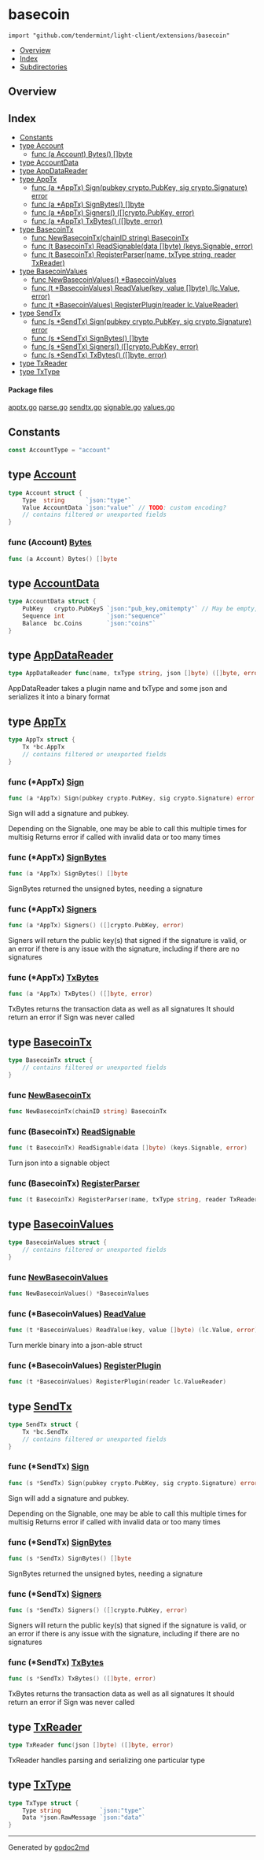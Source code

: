 

# basecoin
`import "github.com/tendermint/light-client/extensions/basecoin"`

* [Overview](#pkg-overview)
* [Index](#pkg-index)
* [Subdirectories](#pkg-subdirectories)

## <a name="pkg-overview">Overview</a>



## <a name="pkg-index">Index</a>
* [Constants](#pkg-constants)
* [type Account](#Account)
  * [func (a Account) Bytes() []byte](#Account.Bytes)
* [type AccountData](#AccountData)
* [type AppDataReader](#AppDataReader)
* [type AppTx](#AppTx)
  * [func (a *AppTx) Sign(pubkey crypto.PubKey, sig crypto.Signature) error](#AppTx.Sign)
  * [func (a *AppTx) SignBytes() []byte](#AppTx.SignBytes)
  * [func (a *AppTx) Signers() ([]crypto.PubKey, error)](#AppTx.Signers)
  * [func (a *AppTx) TxBytes() ([]byte, error)](#AppTx.TxBytes)
* [type BasecoinTx](#BasecoinTx)
  * [func NewBasecoinTx(chainID string) BasecoinTx](#NewBasecoinTx)
  * [func (t BasecoinTx) ReadSignable(data []byte) (keys.Signable, error)](#BasecoinTx.ReadSignable)
  * [func (t BasecoinTx) RegisterParser(name, txType string, reader TxReader)](#BasecoinTx.RegisterParser)
* [type BasecoinValues](#BasecoinValues)
  * [func NewBasecoinValues() *BasecoinValues](#NewBasecoinValues)
  * [func (t *BasecoinValues) ReadValue(key, value []byte) (lc.Value, error)](#BasecoinValues.ReadValue)
  * [func (t *BasecoinValues) RegisterPlugin(reader lc.ValueReader)](#BasecoinValues.RegisterPlugin)
* [type SendTx](#SendTx)
  * [func (s *SendTx) Sign(pubkey crypto.PubKey, sig crypto.Signature) error](#SendTx.Sign)
  * [func (s *SendTx) SignBytes() []byte](#SendTx.SignBytes)
  * [func (s *SendTx) Signers() ([]crypto.PubKey, error)](#SendTx.Signers)
  * [func (s *SendTx) TxBytes() ([]byte, error)](#SendTx.TxBytes)
* [type TxReader](#TxReader)
* [type TxType](#TxType)


#### <a name="pkg-files">Package files</a>
[apptx.go](/src/github.com/tendermint/light-client/extensions/basecoin/apptx.go) [parse.go](/src/github.com/tendermint/light-client/extensions/basecoin/parse.go) [sendtx.go](/src/github.com/tendermint/light-client/extensions/basecoin/sendtx.go) [signable.go](/src/github.com/tendermint/light-client/extensions/basecoin/signable.go) [values.go](/src/github.com/tendermint/light-client/extensions/basecoin/values.go) 


## <a name="pkg-constants">Constants</a>
``` go
const AccountType = "account"
```




## <a name="Account">type</a> [Account](/src/target/values.go?s=1587:1733#L55)
``` go
type Account struct {
    Type  string      `json:"type"`
    Value AccountData `json:"value"` // TODO: custom encoding?
    // contains filtered or unexported fields
}
```









### <a name="Account.Bytes">func</a> (Account) [Bytes](/src/target/values.go?s=1930:1961#L67)
``` go
func (a Account) Bytes() []byte
```



## <a name="AccountData">type</a> [AccountData](/src/target/values.go?s=1735:1928#L61)
``` go
type AccountData struct {
    PubKey   crypto.PubKeyS `json:"pub_key,omitempty"` // May be empty, if not known.
    Sequence int            `json:"sequence"`
    Balance  bc.Coins       `json:"coins"`
}
```









## <a name="AppDataReader">type</a> [AppDataReader](/src/target/signable.go?s=514:587#L19)
``` go
type AppDataReader func(name, txType string, json []byte) ([]byte, error)
```
AppDataReader takes a plugin name and txType and some json
and serializes it into a binary format










## <a name="AppTx">type</a> [AppTx](/src/target/apptx.go?s=216:295#L1)
``` go
type AppTx struct {
    Tx *bc.AppTx
    // contains filtered or unexported fields
}
```









### <a name="AppTx.Sign">func</a> (\*AppTx) [Sign](/src/target/apptx.go?s=873:943#L29)
``` go
func (a *AppTx) Sign(pubkey crypto.PubKey, sig crypto.Signature) error
```
Sign will add a signature and pubkey.

Depending on the Signable, one may be able to call this multiple times for multisig
Returns error if called with invalid data or too many times




### <a name="AppTx.SignBytes">func</a> (\*AppTx) [SignBytes](/src/target/apptx.go?s=605:639#L21)
``` go
func (a *AppTx) SignBytes() []byte
```
SignBytes returned the unsigned bytes, needing a signature




### <a name="AppTx.Signers">func</a> (\*AppTx) [Signers](/src/target/apptx.go?s=1250:1300#L41)
``` go
func (a *AppTx) Signers() ([]crypto.PubKey, error)
```
Signers will return the public key(s) that signed if the signature
is valid, or an error if there is any issue with the signature,
including if there are no signatures




### <a name="AppTx.TxBytes">func</a> (\*AppTx) [TxBytes](/src/target/apptx.go?s=1541:1582#L50)
``` go
func (a *AppTx) TxBytes() ([]byte, error)
```
TxBytes returns the transaction data as well as all signatures
It should return an error if Sign was never called




## <a name="BasecoinTx">type</a> [BasecoinTx](/src/target/signable.go?s=209:280#L5)
``` go
type BasecoinTx struct {
    // contains filtered or unexported fields
}
```






### <a name="NewBasecoinTx">func</a> [NewBasecoinTx](/src/target/signable.go?s=282:327#L10)
``` go
func NewBasecoinTx(chainID string) BasecoinTx
```




### <a name="BasecoinTx.ReadSignable">func</a> (BasecoinTx) [ReadSignable](/src/target/signable.go?s=738:806#L25)
``` go
func (t BasecoinTx) ReadSignable(data []byte) (keys.Signable, error)
```
Turn json into a signable object




### <a name="BasecoinTx.RegisterParser">func</a> (BasecoinTx) [RegisterParser](/src/target/signable.go?s=1130:1202#L40)
``` go
func (t BasecoinTx) RegisterParser(name, txType string, reader TxReader)
```



## <a name="BasecoinValues">type</a> [BasecoinValues](/src/target/values.go?s=229:285#L3)
``` go
type BasecoinValues struct {
    // contains filtered or unexported fields
}
```






### <a name="NewBasecoinValues">func</a> [NewBasecoinValues](/src/target/values.go?s=287:327#L7)
``` go
func NewBasecoinValues() *BasecoinValues
```




### <a name="BasecoinValues.ReadValue">func</a> (\*BasecoinValues) [ReadValue](/src/target/values.go?s=454:525#L14)
``` go
func (t *BasecoinValues) ReadValue(key, value []byte) (lc.Value, error)
```
Turn merkle binary into a json-able struct




### <a name="BasecoinValues.RegisterPlugin">func</a> (\*BasecoinValues) [RegisterPlugin](/src/target/values.go?s=810:872#L28)
``` go
func (t *BasecoinValues) RegisterPlugin(reader lc.ValueReader)
```



## <a name="SendTx">type</a> [SendTx](/src/target/sendtx.go?s=216:299#L1)
``` go
type SendTx struct {
    Tx *bc.SendTx
    // contains filtered or unexported fields
}
```









### <a name="SendTx.Sign">func</a> (\*SendTx) [Sign](/src/target/sendtx.go?s=873:944#L29)
``` go
func (s *SendTx) Sign(pubkey crypto.PubKey, sig crypto.Signature) error
```
Sign will add a signature and pubkey.

Depending on the Signable, one may be able to call this multiple times for multisig
Returns error if called with invalid data or too many times




### <a name="SendTx.SignBytes">func</a> (\*SendTx) [SignBytes](/src/target/sendtx.go?s=604:639#L21)
``` go
func (s *SendTx) SignBytes() []byte
```
SignBytes returned the unsigned bytes, needing a signature




### <a name="SendTx.Signers">func</a> (\*SendTx) [Signers](/src/target/sendtx.go?s=1323:1374#L42)
``` go
func (s *SendTx) Signers() ([]crypto.PubKey, error)
```
Signers will return the public key(s) that signed if the signature
is valid, or an error if there is any issue with the signature,
including if there are no signatures




### <a name="SendTx.TxBytes">func</a> (\*SendTx) [TxBytes](/src/target/sendtx.go?s=1604:1646#L51)
``` go
func (s *SendTx) TxBytes() ([]byte, error)
```
TxBytes returns the transaction data as well as all signatures
It should return an error if Sign was never called




## <a name="TxReader">type</a> [TxReader](/src/target/signable.go?s=653:700#L22)
``` go
type TxReader func(json []byte) ([]byte, error)
```
TxReader handles parsing and serializing one particular type










## <a name="TxType">type</a> [TxType](/src/target/signable.go?s=111:207#L1)
``` go
type TxType struct {
    Type string           `json:"type"`
    Data *json.RawMessage `json:"data"`
}
```













- - -
Generated by [godoc2md](http://godoc.org/github.com/davecheney/godoc2md)
